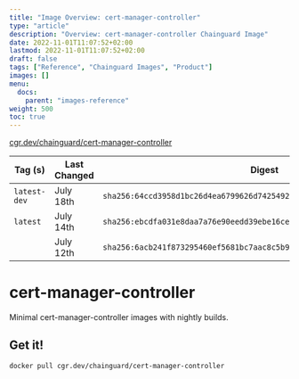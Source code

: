 ```yaml
---
title: "Image Overview: cert-manager-controller"
type: "article"
description: "Overview: cert-manager-controller Chainguard Image"
date: 2022-11-01T11:07:52+02:00
lastmod: 2022-11-01T11:07:52+02:00
draft: false
tags: ["Reference", "Chainguard Images", "Product"]
images: []
menu:
  docs:
    parent: "images-reference"
weight: 500
toc: true
---
```


[cgr.dev/chainguard/cert-manager-controller](https://github.com/chainguard-images/images/tree/main/images/cert-manager-controller)

| Tag (s)       | Last Changed | Digest                                                                    |
|---------------|--------------|---------------------------------------------------------------------------|
|  `latest-dev` | July 18th    | `sha256:64ccd3958d1bc26d4ea6799626d7425492cc3bcf643bd04968c0142bdd5c0e90` |
|  `latest`     | July 14th    | `sha256:ebcdfa031e8daa7a76e90eedd39ebe16ce121ce3d531e34163953c6f1746b9f5` |
|               | July 12th    | `sha256:6acb241f873295460ef5681bc7aac8c5b91eb4109b38c85b6fb046c9533aea0e` |

# cert-manager-controller

Minimal cert-manager-controller images with nightly builds.

## Get it!

```shell
docker pull cgr.dev/chainguard/cert-manager-controller
```
